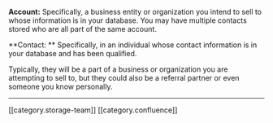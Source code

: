 

 **Account:** Specifically, a business entity or organization you intend to sell to whose information is in your database. You may have multiple contacts stored who are all part of the same account.



 **Contact: ** Specifically, in an individual whose contact information is in your database and has been qualified.

Typically, they will be a part of a business or organization you are attempting to sell to, but they could also be a referral partner or even someone you know personally.







*****

[[category.storage-team]] 
[[category.confluence]] 
